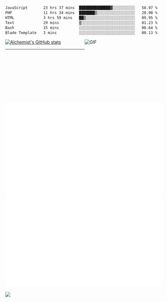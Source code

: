 <!--START_SECTION:waka-->

```text
JavaScript       23 hrs 37 mins  ██████████████▓░░░░░░░░░░   58.97 %
PHP              11 hrs 34 mins  ███████▒░░░░░░░░░░░░░░░░░   28.90 %
HTML             3 hrs 59 mins   ██▒░░░░░░░░░░░░░░░░░░░░░░   09.95 %
Text             29 mins         ▒░░░░░░░░░░░░░░░░░░░░░░░░   01.23 %
Bash             15 mins         ░░░░░░░░░░░░░░░░░░░░░░░░░   00.64 %
Blade Template   3 mins          ░░░░░░░░░░░░░░░░░░░░░░░░░   00.13 %
```

<!--END_SECTION:waka-->

[![Alchemist's GitHub stats](https://github-readme-stats.vercel.app/api?username=DrMaxis&show_icons=true&theme=outrun&count_private=true)](#)
<img align="right" alt="GIF" src="https://user-images.githubusercontent.com/5355808/139111924-210cc6fa-9fb1-4dac-929d-6324a5836a92.gif" width="250" height="200" />
<hr />

![](https://raw.githubusercontent.com/DrMaxis/github-stats-transparent/output/generated/overview.svg)
![](https://raw.githubusercontent.com/DrMaxis/github-stats-transparent/output/generated/languages.svg)

 
<a href="https://count.getloli.com/"><img src="https://count.getloli.com/get/@:maxis-the-alchemist?theme=rule34"></a>
<!-- https://count.getloli.com/get/@alchemist?theme=rule34 -->
<br>
